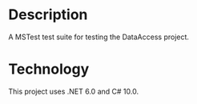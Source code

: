 ﻿# Description
A MSTest test suite for testing the DataAccess project.

# Technology
This project uses .NET 6.0 and C# 10.0.